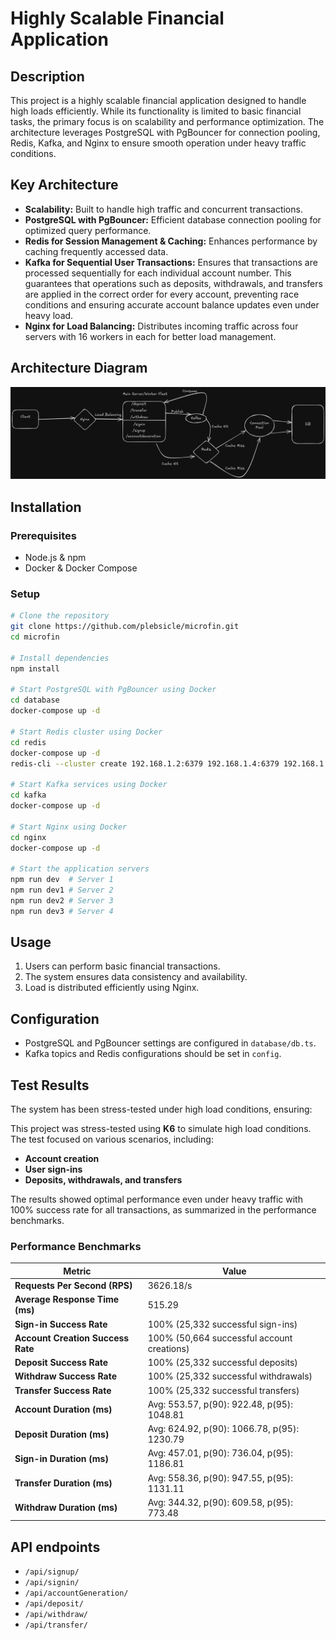 # Highly Scalable Financial Application

## Description

This project is a highly scalable financial application designed to handle high loads efficiently. While its functionality is limited to basic financial tasks, the primary focus is on scalability and performance optimization. The architecture leverages PostgreSQL with PgBouncer for connection pooling, Redis, Kafka, and Nginx to ensure smooth operation under heavy traffic conditions.

## Key Architecture

- **Scalability:** Built to handle high traffic and concurrent transactions.
- **PostgreSQL with PgBouncer:** Efficient database connection pooling for optimized query performance.
- **Redis for Session Management & Caching:** Enhances performance by caching frequently accessed data.
- **Kafka for Sequential User Transactions:** Ensures that transactions are processed sequentially for each individual account number. This guarantees that operations such as deposits, withdrawals, and transfers are applied in the correct order for every account, preventing race conditions and ensuring accurate account balance updates even under heavy load.
- **Nginx for Load Balancing:** Distributes incoming traffic across four servers with 16 workers in each for better load management.

## Architecture Diagram
![Microfin Architecture](backend/src/assets/microfin_architecture.png)

## Installation

### Prerequisites

- Node.js & npm
- Docker & Docker Compose

### Setup

```sh
# Clone the repository
git clone https://github.com/plebsicle/microfin.git
cd microfin

# Install dependencies
npm install

# Start PostgreSQL with PgBouncer using Docker
cd database
docker-compose up -d

# Start Redis cluster using Docker
cd redis
docker-compose up -d
redis-cli --cluster create 192.168.1.2:6379 192.168.1.4:6379 192.168.1.5:6379 192.168.1.6:6379 192.168.1.7:6379 192.168.1.8:6379 192.168.1.9:6379 192.168.1.10:6379 192.168.1.11:6379 --cluster-replicas 2

# Start Kafka services using Docker
cd kafka
docker-compose up -d

# Start Nginx using Docker
cd nginx
docker-compose up -d

# Start the application servers
npm run dev  # Server 1
npm run dev1 # Server 2
npm run dev2 # Server 3
npm run dev3 # Server 4
```

## Usage

1. Users can perform basic financial transactions.
2. The system ensures data consistency and availability.
3. Load is distributed efficiently using Nginx.

## Configuration
- PostgreSQL and PgBouncer settings are configured in `database/db.ts`.
- Kafka topics and Redis configurations should be set in `config`.

## Test Results

The system has been stress-tested under high load conditions, ensuring:

This project was stress-tested using **K6** to simulate high load conditions. The test focused on various scenarios, including:

- **Account creation**
- **User sign-ins**
- **Deposits, withdrawals, and transfers**
  
The results showed optimal performance even under heavy traffic with 100% success rate for all transactions, as summarized in the performance benchmarks.

### Performance Benchmarks

| Metric                          | Value      |
|----------------------------------|-----------|
| **Requests Per Second (RPS)**    | 3626.18/s |
| **Average Response Time (ms)**  | 515.29     |
| **Sign-in Success Rate**        | 100% (25,332 successful sign-ins) |
| **Account Creation Success Rate**| 100% (50,664 successful account creations) |
| **Deposit Success Rate**        | 100% (25,332 successful deposits) |
| **Withdraw Success Rate**       | 100% (25,332 successful withdrawals) |
| **Transfer Success Rate**       | 100% (25,332 successful transfers) |
| **Account Duration (ms)**       | Avg: 553.57, p(90): 922.48, p(95): 1048.81 |
| **Deposit Duration (ms)**       | Avg: 624.92, p(90): 1066.78, p(95): 1230.79 |
| **Sign-in Duration (ms)**       | Avg: 457.01, p(90): 736.04, p(95): 1186.81 |
| **Transfer Duration (ms)**      | Avg: 558.36, p(90): 947.55, p(95): 1131.11 |
| **Withdraw Duration (ms)**      | Avg: 344.32, p(90): 609.58, p(95): 773.48 |


## API endpoints

- `/api/signup/`
- `/api/signin/`
- `/api/accountGeneration/`
- `/api/deposit/`
- `/api/withdraw/`
- `/api/transfer/`
